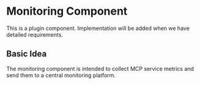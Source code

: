 # Monitoring Component

This is a plugin component. Implementation will be added when we have detailed requirements.

## Basic Idea

The monitoring component is intended to collect MCP service metrics and send them to a central monitoring platform.
